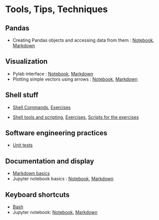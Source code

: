 # Tools, Tips, Techniques  




## Pandas
* Creating Pandas objects and accessing data from them : [Notebook](Pandas/Pandas_basic_1.ipynb), [Markdown](Pandas/Pandas_basic_1.md)




## Visualization
* Pylab interface : [Notebook](Visualization/1_MPL_pylab_basic.ipynb), [Markdown](Visualization/1_MPL_pylab_basic.md)
* Plotting simple vectors using arrows : [Notebook](Visualization/MPL_arrows_plot.ipynb), [Markdown](Visualization/MPL_arrows_plot.md)



## Shell stuff    
* [Shell Commands](Shell/1_Shell_Commands.txt), [Exercises](Shell/1_Exercises_Shell_Commands.txt)    
  
* [Shell tools and scripting](Shell/2_Shell_Tools_And_Scripting.txt), [Exercises](Shell/2_Exercises_Shell_Tools_And_Scripting.txt), [Scripts for the exercises](Shell/2_Exercises_Shell_Tools_And_Scripting.txt)  



## Software engineering practices  
* [Unit tests](SoftwareEngineering/UnitTests.pdf)  



## Documentation and display  
* [Markdown basics](DocumentationAndDisplay/Markdown_basics.txt)  
* Jupyter notebook basics : [Notebook](DocumentationAndDisplay/Jupyter_commands.ipynb), [Markdown](DocumentationAndDisplay/Jupyter_commands.md)



## Keyboard shortcuts

* [Bash](Shortcuts/Bash_keyboard_shortcuts.txt)
* Jupyter notebook: [Notebook](Shortcuts/Jupyter_keyboard_shortcuts.ipynb), [Markdown](Shortcuts/Jupyter_keyboard_shortcuts.md)